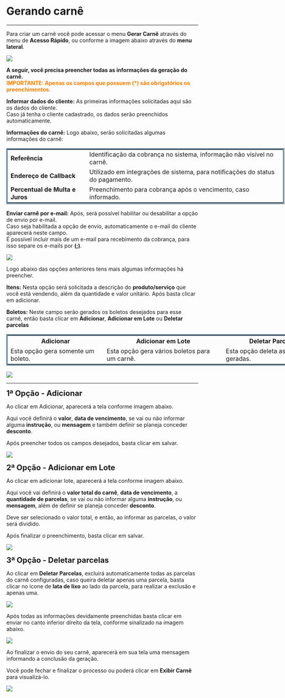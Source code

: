 # Gerando carnê
<hr>

Para criar um carnê você pode acessar o menu <b>Gerar Carnê</b> através do menu de <b>Acesso Rápido</b>, ou conforme a imagem abaixo através do <b>menu lateral</b>.

<img src="../imagens/Gerar_Carne01.png" style="display:block; margin-left: auto; margin-right: auto;">

<b>A seguir, você precisa preencher todas as informações da geração do carnê.</b><br>
<b style="color: #FF7F00;"> IMPORTANTE: Apenas os campos que possuem (*) são obrigatórios os preenchimentos.</b>

<b>Informar dados do cliente:</b> As primeiras informações solicitadas aqui são os dados do cliente.<br>
Caso já tenha o cliente cadastrado, os dados serão preenchidos automaticamente.

<b>Informações do carnê:</b> Logo abaixo, serão solicitadas algumas informações do carnê:
<table style="border: 3px double #002F4D; margin-left: auto; margin-right: auto; border-collapse: collapse; width: 730px;">
<tr><td><b>Referência</b></td>
<td>Identificação da cobrança no sistema, informação não visível no carnê.</td></tr>
<tr><td><b>Endereço de Callback</b></td>
<td>Utilizado em integrações de sistema, para notificações do status do pagamento.</td></tr>
<tr><td><b>Percentual de Multa e Juros</b></td>
<td>Preenchimento para cobrança após o vencimento, caso informado.</td></tr>
</table>

<b>Enviar carnê por e-mail:</b> Após, será possível habilitar ou desabilitar a opção de envio por e-mail.<br>
Caso seja habilitada a opção de envio, automaticamente o e-mail do cliente aparecerá neste campo.<br>
É possível incluir mais de um e-mail para recebimento da cobrança, para isso separe os e-mails por <b>(;)</b>.

<img src="../imagens/Gerar_Carne02.png">

Logo abaixo das opções anteriores tens mais algumas informações há preencher.

<b>Itens:</b> Nesta opção será solicitada a descrição do <b>produto/serviço</b> que você está vendendo, além da quantidade e valor unitário. Após basta clicar em adicionar.

<b>Boletos:</b> Neste campo serão gerados os boletos desejados para esse carnê, então basta clicar em <b>Adicionar</b>, <b>Adicionar em Lote</b> ou <b>Deletar parcelas</b>

<table style="border: 3px double #002F4D; margin-left: auto; margin-right: auto; border-collapse: collapse; width: 838.5px;">
<tr><th>Adicionar</th>
<th>Adicionar em Lote</th>
<th>Deletar Parcelas</th></tr>
<tr><td>Esta opção gera somente um boleto.</td>
<td>Esta opção gera vários boletos para um carnê.</td>
<td>Esta opção deleta as parcelas geradas.</td></tr>
</table>

<img src="../imagens/Gerar_Carne03.png">
<hr>
<b style="font-size: 20px;">1ª Opção - Adicionar</b>

Ao clicar em Adicionar, aparecerá a tela conforme imagem abaixo.

Aqui você definirá o <b>valor</b>, <b>data de vencimento</b>, se vai ou não informar alguma <b>instrução</b>, ou <b>mensagem</b> e também definir se planeja conceder <b>desconto</b>.

Após preencher todos os campos desejados, basta clicar em salvar.

<img src="../imagens/Gerar_Carne04.png" style="display:block; margin-left: auto; margin-right: auto;">

<b style="font-size: 20px;">2ª Opção - Adicionar em Lote</b>

Ao clicar em adicionar lote, aparecerá a tela conforme imagem abaixo.

Aqui você vai definirá o <b>valor total do carnê</b>, <b>data de vencimento</b>, a <b>quantidade de parcelas</b>, se vai ou não informar alguma <b>instrução</b>, ou <b>mensagem</b>, além de definir se planeja conceder <b>desconto</b>.

Deve ser selecionado o valor total, e então, ao informar as parcelas, o valor será dividido.

Após finalizar o preenchimento, basta clicar em salvar.

<img src="../imagens/Gerar_Carne05.png" style="display:block; margin-left: auto; margin-right: auto;">

<b style="font-size: 20px;">3ª Opção - Deletar parcelas</b>

Ao clicar em <b>Deletar Parcelas</b>, excluirá automaticamente todas as parcelas do carnê configuradas, caso queira deletar apenas uma parcela, basta clicar no ícone de <b>lata de lixo</b> ao lado da parcela, para realizar a exclusão e apenas uma.

<img src="../imagens/Gerar_Carne06.png">

Após todas as informações devidamente preenchidas basta clicar em enviar no canto inferior direito da tela, conforme sinalizado na imagem abaixo.

<img src="../imagens/Gerar_Carne07.png" style="display:block; margin-left: auto; margin-right: auto;">

Ao finalizar o envio do seu carnê, aparecerá em sua tela uma mensagem informando a conclusão da geração.

Você pode fechar e finalizar o processo ou poderá clicar em <b>Exibir Carnê</b> para visualizá-lo.

<img src="../imagens/Gerar_Carne08.png" style="display:block; margin-left: auto; margin-right: auto;">

<my-footer></my-footer>